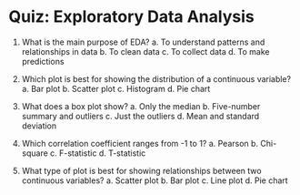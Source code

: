 # Quiz: Exploratory Data Analysis

1. What is the main purpose of EDA?
   a. To understand patterns and relationships in data
   b. To clean data
   c. To collect data
   d. To make predictions

2. Which plot is best for showing the distribution of a continuous variable?
   a. Bar plot
   b. Scatter plot
   c. Histogram
   d. Pie chart

3. What does a box plot show?
   a. Only the median
   b. Five-number summary and outliers
   c. Just the outliers
   d. Mean and standard deviation

4. Which correlation coefficient ranges from -1 to 1?
   a. Pearson
   b. Chi-square
   c. F-statistic
   d. T-statistic

5. What type of plot is best for showing relationships between two continuous variables?
   a. Scatter plot
   b. Bar plot
   c. Line plot
   d. Pie chart
